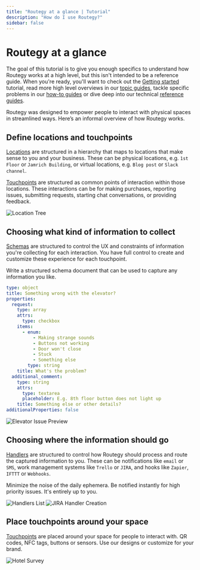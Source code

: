```yaml
---
title: "Routegy at a glance | Tutorial"
description: "How do I use Routegy?"
sidebar: false
---
```


# Routegy at a glance

The goal of this tutorial is to give you enough specifics to understand how Routegy works at a high level, but this isn't intended to be a reference guide. When you're ready, you'll want to check out the [Getting started](/tutorial/getting-started/) tutorial, read more high level overviews in our [topic guides](/topic/), tackle specific problems in our [how-to guides](/how-to/) or dive deep into our technical [reference guides](/reference/).

Routegy was designed to empower people to interact with physical spaces in streamlined ways. Here’s an informal overview of how Routegy works.

## Define locations and touchpoints

[Locations](/topic/locations/) are structured in a hierarchy that maps to locations that make sense to you and your business. These can be physical locations, e.g. `1st Floor` or `Jamrich Building`, or virtual locations, e.g. `Blog post` or `Slack channel`.

[Touchpoints](/topic/touchpoints/) are structured as common points of interaction within those locations. These interactions can be for making purchases, reporting issues, submitting requests, starting chat conversations, or providing feedback.

![Location Tree](/images/navigation/office-1st-floor-conference-room-101-tree.png)

## Choosing what kind of information to collect

[Schemas](/topic/schemas/) are structured to control the UX and constraints of information you're collecting for each interaction. You have full control to create and customize these experience for each touchpoint.

Write a structured schema document that can be used to capture any information you like.

```yaml
type: object
title: Something wrong with the elevator?
properties:
  request:
    type: array
    attrs:
      type: checkbox
    items:
      - enum:
          - Making strange sounds
          - Buttons not working
          - Door won't close
          - Stuck
          - Something else
        type: string
    title: What's the problem?
  additional_comment:
    type: string
    attrs:
      type: textarea
      placeholder: E.g. 8th floor button does not light up
    title: Something else or other details?
additionalProperties: false
```

![Elevator Issue Preview](/images/schemas/office-elevator-issue-schema-preview.png)

## Choosing where the information should go

[Handlers](/topic/touch-handlers/) are structured to control how Routegy should process and route the captured information to you. These can be notifications like `email` or `SMS`, work management systems like `Trello` or `JIRA`, and hooks like `Zapier`, `IFTTT` or `Webhooks`.

Minimize the noise of the daily ephemera. Be notified instantly for high priority issues. It's entirely up to you.

![Handlers List](/images/modals/office-experience-edit-touchpoint-handlers.png)
![JIRA Handler Creation](/images/modals/office-create-handler-jira.png)

## Place touchpoints around your space

[Touchpoints](/topic/touchpoints/) are placed around your space for people to interact with. QR codes, NFC tags, buttons or sensors. Use our designs or customize for your brand.

![Hotel Survey](/images/marketing/hotel-survey.jpg)
